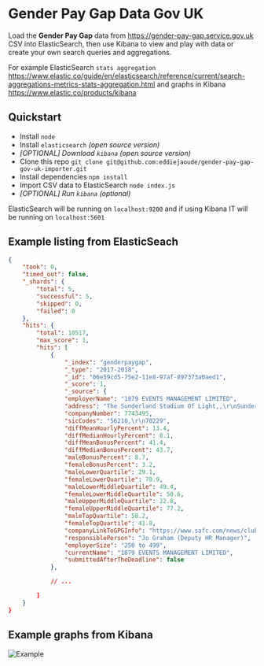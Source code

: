 # Gender Pay Gap Data Gov UK

Load the **Gender Pay Gap** data from https://gender-pay-gap.service.gov.uk CSV into ElasticSearch, then use Kibana to view and play with data or create your own search queries and aggregations.

For example ElasticSearch `stats aggregation` https://www.elastic.co/guide/en/elasticsearch/reference/current/search-aggregations-metrics-stats-aggregation.html and graphs in Kibana https://www.elastic.co/products/kibana

## Quickstart

- Install `node`
- Install `elasticsearch` *(open source version)*
- *[OPTIONAL] Download `kibana` (open source version)*
- Clone this repo `git clone git@github.com:eddiejaoude/gender-pay-gap-gov-uk-importer.git`
- Install dependencies `npm install`
- Import CSV data to ElasticSearch `node index.js`
- *[OPTIONAL] Run `kibana` (optional)*

ElasticSearch will be running on `localhost:9200` and if using Kibana IT will be running on `localhost:5601`


## Example listing from ElasticSeach

```json
{
    "took": 0,
    "timed_out": false,
    "_shards": {
        "total": 5,
        "successful": 5,
        "skipped": 0,
        "failed": 0
    },
    "hits": {
        "total": 10517,
        "max_score": 1,
        "hits": [
            {
                "_index": "genderpaygap",
                "_type": "2017-2018",
                "_id": "06e59cd5-75e2-11e8-97af-897373a0aed1",
                "_score": 1,
                "_source": {
                "employerName": "1879 EVENTS MANAGEMENT LIMITED",
                "address": "The Sunderland Stadium Of Light,,\r\nSunderland,\r\nTyne And Wear,\r\nSR5 1SU",
                "companyNumber": 7743495,
                "sicCodes": "56210,\r\n70229",
                "diffMeanHourlyPercent": 13.4,
                "diffMedianHourlyPercent": 8.1,
                "diffMeanBonusPercent": 41.4,
                "diffMedianBonusPercent": 43.7,
                "maleBonusPercent": 8.7,
                "femaleBonusPercent": 3.2,
                "maleLowerQuartile": 29.1,
                "femaleLowerQuartile": 70.9,
                "maleLowerMiddleQuartile": 49.4,
                "femaleLowerMiddleQuartile": 50.6,
                "maleUpperMiddleQuartile": 22.8,
                "femaleUpperMiddleQuartile": 77.2,
                "maleTopQuartile": 58.2,
                "femaleTopQuartile": 41.8,
                "companyLinkToGPGInfo": "https://www.safc.com/news/club-news/2018/march/gender-pay-gap-reporting",
                "responsiblePerson": "Jo Graham (Deputy HR Manager)",
                "employerSize": "250 to 499",
                "currentName": "1879 EVENTS MANAGEMENT LIMITED",
                "submittedAfterTheDeadline": false
            },

            // ...

        ]
    }
}
```


## Example graphs from Kibana

![Example](https://user-images.githubusercontent.com/624760/41760410-3777c1bc-75eb-11e8-9239-828812848d25.jpg)
